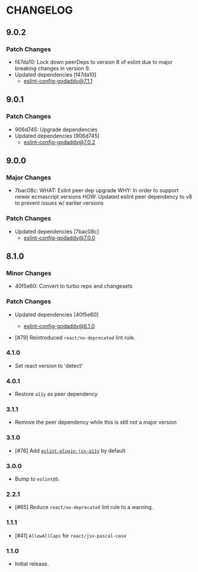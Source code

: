 # CHANGELOG

## 9.0.2

### Patch Changes

- f47da10: Lock down peerDeps to version 8 of eslint due to major breaking changes in version 9.
- Updated dependencies [f47da10]
  - eslint-config-godaddy@7.1.1

## 9.0.1

### Patch Changes

- 906d745: Upgrade dependencies
- Updated dependencies [906d745]
  - eslint-config-godaddy@7.0.2

## 9.0.0

### Major Changes

- 7bac08c: WHAT: Eslint peer dep upgrade
  WHY: In order to support newer ecmascript versions
  HOW: Updated eslint peer dependency to v8 to prevent issues w/ earlier versions

### Patch Changes

- Updated dependencies [7bac08c]
  - eslint-config-godaddy@7.0.0

## 8.1.0

### Minor Changes

- 40f5e60: Convert to turbo repo and changesets

### Patch Changes

- Updated dependencies [40f5e60]

  - eslint-config-godaddy@6.1.0

- [#79] Reintroduced `react/no-deprecated` lint rule.

### 4.1.0

- Set react version to 'detect'

### 4.0.1

- Restore `a11y` as peer dependency

### 3.1.1

- Remove the peer dependency while this is still not a major version

### 3.1.0

- [#76] Add [`eslint-plugin-jsx-a11y`](https://www.npmjs.com/package/eslint-plugin-jsx-a11y) by default

### 3.0.0

- Bump to `eslint@5`.

### 2.2.1

- [#65] Reduce `react/no-deprecated` lint rule to a warning.

### 1.1.1

- [#41] `AllowAllCaps` for `react/jsx-pascal-case`

### 1.1.0

- Initial release.
